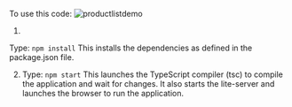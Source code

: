 To use this code:
![productlistdemo](https://user-images.githubusercontent.com/31192754/37319509-5d0f7314-263d-11e8-9c65-76785a3b1e95.gif)


1) 
Type: `npm install`
    This installs the dependencies as defined in the package.json file.
    
2) Type: `npm start`
    This launches the TypeScript compiler (tsc) to compile the application and wait for changes. 
    It also starts the lite-server and launches the browser to run the application.
